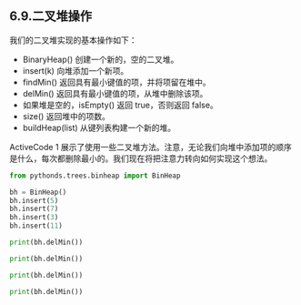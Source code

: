 ## 6.9.二叉堆操作

我们的二叉堆实现的基本操作如下：

* BinaryHeap() 创建一个新的，空的二叉堆。
* insert(k) 向堆添加一个新项。
* findMin() 返回具有最小键值的项，并将项留在堆中。
* delMin() 返回具有最小键值的项，从堆中删除该项。
* 如果堆是空的，isEmpty() 返回 true，否则返回 false。
* size() 返回堆中的项数。
* buildHeap(list) 从键列表构建一个新的堆。

ActiveCode 1 展示了使用一些二叉堆方法。注意，无论我们向堆中添加项的顺序是什么，每次都删除最小的。我们现在将把注意力转向如何实现这个想法。

```python
from pythonds.trees.binheap import BinHeap

bh = BinHeap()
bh.insert(5)
bh.insert(7)
bh.insert(3)
bh.insert(11)

print(bh.delMin())

print(bh.delMin())

print(bh.delMin())

print(bh.delMin())
```
